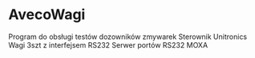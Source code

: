 # AvecoWagi
Program do obsługi testów dozowników zmywarek
Sterownik Unitronics
Wagi 3szt z interfejsem RS232
Serwer portów RS232 MOXA
